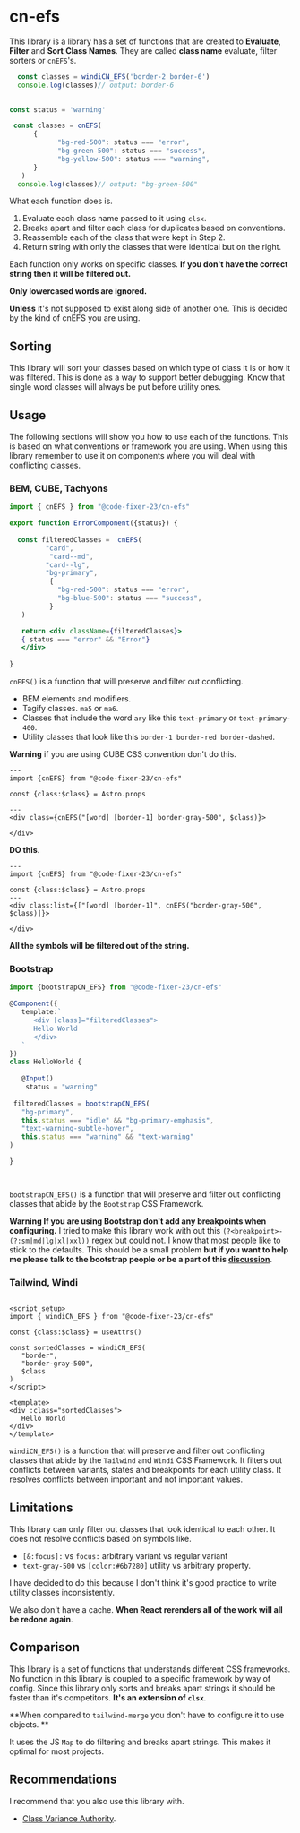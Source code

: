 # cn-efs

This library is a library has a set of functions that are created to **Evaluate**,
**Filter** and **Sort** **Class Names**. They are called **class name** evaluate,
filter sorters or `cnEFS`'s.

```js
  const classes = windiCN_EFS('border-2 border-6')
  console.log(classes)// output: border-6
  
```

```js
const status = 'warning'

 const classes = cnEFS(
      {
            "bg-red-500": status === "error",
            "bg-green-500": status === "success",
            "bg-yellow-500": status === "warning",
      }
   )
  console.log(classes)// output: "bg-green-500"  
```

What each function does is.

1. Evaluate each class name passed to it using `clsx`.
2. Breaks apart and filter each class for duplicates based on conventions.
3. Reassemble each of the class that were kept in Step 2.
4. Return string with only the classes that were identical but on the right.

Each function only works on specific classes.
**If you don't have the correct string then it will be filtered out.**

**Only lowercased words are ignored.**

**Unless** it's not supposed to exist along side of another one.
This is decided by the kind of cnEFS you are using.

## Sorting

This library will sort your classes based on which type of class
it is or how it was filtered. This is done as a way to support better
debugging. Know that single word classes will always be put before utility ones.

## Usage

The following sections will show you how to use each of the functions.
This is based on what conventions or framework you are using.
When using this library remember to use it on components where you will deal
with conflicting classes.

### BEM, CUBE, Tachyons

```jsx
import { cnEFS } from "@code-fixer-23/cn-efs"

export function ErrorComponent({status}) {
   
  const filteredClasses =  cnEFS(
         "card",
          "card--md",
         "card--lg",
         "bg-primary",
          {
            "bg-red-500": status === "error",
            "bg-blue-500": status === "success",
          }
   )

   return <div className={filteredClasses}>
   { status === "error" && "Error"}
   </div>
    
}

```

`cnEFS()` is a function that will preserve and filter out conflicting.

- BEM  elements and modifiers.
- Tagify classes. `ma5` or `ma6`.
- Classes that include the word `ary`  like this `text-primary` or `text-primary-400`.
- Utility classes that look like this `border-1 border-red border-dashed`.

**Warning** if you are using CUBE CSS convention don't do this.

```astro
---
import {cnEFS} from "@code-fixer-23/cn-efs"

const {class:$class} = Astro.props

---
<div class={cnEFS("[word] [border-1] border-gray-500", $class)}>

</div>

```

**DO this**.

```astro
---
import {cnEFS} from "@code-fixer-23/cn-efs"

const {class:$class} = Astro.props
---
<div class:list={["[word] [border-1]", cnEFS("border-gray-500", $class)]}>

</div>

```

**All the symbols will be filtered out of the string.**

### Bootstrap

```ts
import {bootstrapCN_EFS} from "@code-fixer-23/cn-efs"

@Component({
   template:`
      <div [class]="filteredClasses">
      Hello World
      </div>
   `
})
class HelloWorld {
   
   @Input()
    status = "warning"
 
 filteredClasses = bootstrapCN_EFS(
   "bg-primary",
   this.status === "idle" && "bg-primary-emphasis",
   "text-warning-subtle-hover",
   this.status === "warning" && "text-warning" 
) 

}




```

`bootstrapCN_EFS()` is a function that will preserve and filter out conflicting
classes that abide by the `Bootstrap` CSS Framework.

**Warning If you are using Bootstrap don't add any breakpoints when configuring.**
I tried to make this library work with out this `(?<breakpoint>-(?:sm|md|lg|xl|xxl))`
regex but could not. I know that most people like to stick to the defaults.
This should be a small problem **but if you want to help me please talk to the
bootstrap people or be a part of this [discussion](https://github.com/orgs/twbs/discussions/39338)**.

### Tailwind, Windi  

```vue

<script setup>
import { windiCN_EFS } from "@code-fixer-23/cn-efs"

const {class:$class} = useAttrs()

const sortedClasses = windiCN_EFS(
   "border", 
   "border-gray-500", 
   $class
) 
</script>

<template>
<div :class="sortedClasses">
   Hello World
</div>
</template>

```

`windiCN_EFS()` is a function that will preserve and filter out conflicting
classes that abide by the `Tailwind` and `Windi` CSS Framework.
It filters out conflicts between variants, states and breakpoints for each utility class.
It resolves conflicts between important and not important values.

## Limitations

This library can only filter out classes that look identical to each other.
It does not resolve conflicts based on symbols like.

- `[&:focus]:` vs `focus:` arbitrary variant vs regular variant
- `text-gray-500` vs `[color:#6b7280]` utility vs arbitrary property.

I have decided to do this because I don't think it's good practice to write utility classes inconsistently.

We also don't have a cache. **When React rerenders all of the work will all be redone again**.

## Comparison

This library is a set of functions that understands different CSS frameworks.
No function in this library is coupled to a specific framework by way of config.
Since this library only sorts and breaks apart strings it should be faster
than it's competitors. **It's an extension of `clsx`**.

**When compared to `tailwind-merge` you don't have to configure it to use objects.
**

It uses the JS `Map` to do filtering and breaks apart strings.
This makes it optimal for most projects.

## Recommendations

I recommend that you also use this library with.

- [Class Variance Authority](https://www.npmjs.com/package/class-variance-authority).
